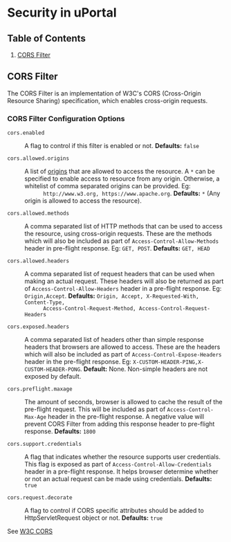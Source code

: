 # Security in uPortal

## Table of Contents

1. [CORS Filter](#cors-Filter)

## CORS Filter

The CORS Filter is an implementation of W3C's CORS 
(Cross-Origin Resource Sharing) specification, which
enables cross-origin requests.

### CORS Filter Configuration Options

<dl>
    <dt><code>cors.enabled</code></td>
    <dd>
      <p>A flag to control if this filter is enabled or not.
      <strong>Defaults:</strong> <code>false</code></p>
    </dd>
    <dt><code>cors.allowed.origins</code></td>
    <dd>
      <p>A list of <a href="http://tools.ietf.org/html/rfc6454">origins</a>
      that are allowed to access the resource. A <code>*</code> can be
      specified to enable access to resource from any origin. Otherwise, a
      whitelist of comma separated origins can be provided. Eg: <code>
      http://www.w3.org, https://www.apache.org</code>.
      <strong>Defaults:</strong> <code>*</code> (Any origin is allowed to
      access the resource).</p>
    </dd>
    <dt><code>cors.allowed.methods</code></td>
    <dd>
      <p>A comma separated list of HTTP methods that can be used to access the
      resource, using cross-origin requests. These are the methods which will
      also be included as part of <code>Access-Control-Allow-Methods</code> 
      header in pre-flight response. Eg: <code>GET, POST</code>.
      <strong>Defaults:</strong> <code>GET, HEAD</code></p>
    </dd>
    <dt><code>cors.allowed.headers</code></td>
    <dd>
      <p>A comma separated list of request headers that can be used when
      making an actual request. These headers will also be returned as part 
      of <code>Access-Control-Allow-Headers</code> header in a pre-flight
      response. Eg: <code>Origin,Accept</code>. <strong>Defaults:</strong>
      <code>Origin, Accept, X-Requested-With, Content-Type,
      Access-Control-Request-Method, Access-Control-Request-Headers</code></p>
    </dd>
    <dt><code>cors.exposed.headers</code></td>
    <dd>
      <p>A comma separated list of headers other than simple response headers
      that browsers are allowed to access. These are the headers which will 
      also be included as part of <code>Access-Control-Expose-Headers</code> 
      header in the pre-flight response. Eg:
      <code>X-CUSTOM-HEADER-PING,X-CUSTOM-HEADER-PONG</code>.
      <strong>Default:</strong> None. Non-simple headers are not exposed by
      default.</p>
    </dd>
    <dt><code>cors.preflight.maxage</code></td>
    <dd>
      <p>The amount of seconds, browser is allowed to cache the result of the
      pre-flight request. This will be included as part of
      <code>Access-Control-Max-Age</code> header in the pre-flight response.
      A negative value will prevent CORS Filter from adding this response
      header to pre-flight response. <strong>Defaults:</strong>
      <code>1800</code></p>
    </dd>
    <dt><code>cors.support.credentials</code></td>
    <dd>
      <p>A flag that indicates whether the resource supports user credentials.
      This flag is exposed as part of
      <code>Access-Control-Allow-Credentials</code> header in a pre-flight
      response. It helps browser determine whether or not an actual request
      can be made using credentials. <strong>Defaults:</strong>
      <code>true</code></p>
    </dd>
    <dt><code>cors.request.decorate</code></td>
    <dd>
      <p>A flag to control if CORS specific attributes should be added to
      HttpServletRequest object or not. <strong>Defaults:</strong>
      <code>true</code></p>
    </dd>
</dl>
      
See [W3C CORS](http://www.w3.org/TR/cors/)
